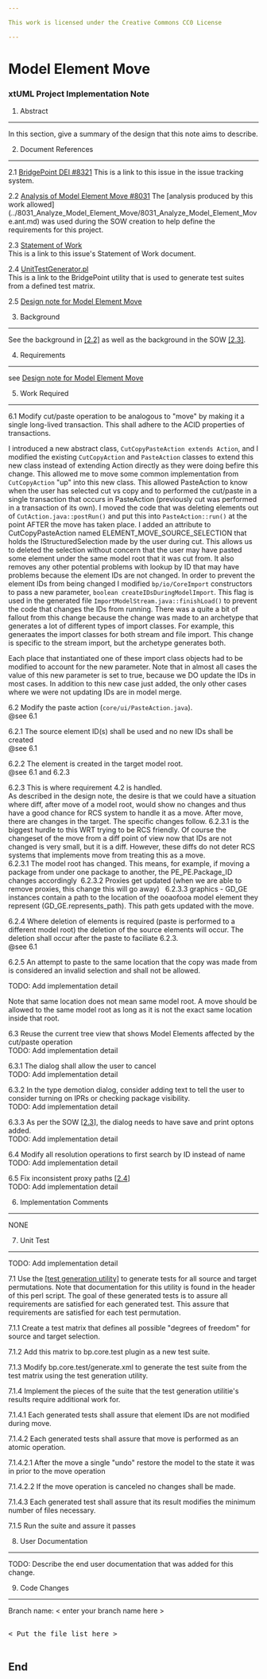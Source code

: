 ```yaml
---

This work is licensed under the Creative Commons CC0 License

---
```


# Model Element Move
### xtUML Project Implementation Note

1. Abstract
-----------
In this section, give a summary of the design that this note aims to
describe.

2. Document References
----------------------
<a id="2.1"></a>2.1 [BridgePoint DEI #8321](https://support.onefact.net/redmine/issues/8321) 
This is a link to this issue in the issue tracking system.  

<a id="2.2"></a>2.2 [Analysis of Model Element Move #8031](https://support.onefact.net/redmine/issues/8031) 
The [analysis produced by this work allowed]
(../8031_Analyze_Model_Element_Move/8031_Analyze_Model_Element_Move.ant.md) was used 
during the SOW creation to help define the requirements for this project.  

<a id="2.3"></a>2.3 [Statement of Work](https://docs.google.com/document/d/1_T4H7StO-VM8zfIFjr-V7VwUQMXML1c7nFJJofU0vGs/edit)  
This is a link to this issue's Statement of Work document.  

<a id="2.4"></a>2.4 [UnitTestGenerator.pl](https://github.com/xtuml/bridgepoint/blob/master/src/org.xtuml.bp.test/UnitTestGenerator.pl)  
This is a link to the BridgePoint utility that is used to generate test suites 
from a defined test matrix.  

<a id="2.5"></a>2.5 [Design note for Model Element Move](8321_Model_Element_Move.dnt.md)  


3. Background
-------------

See the background in [[2.2]](#2.2) as well as the background in the SOW [[2.3]](#2.3).

4. Requirements
---------------
see [Design note for Model Element Move](8321_Model_Element_Move.dnt.md)

5. Work Required
----------------
6.1 Modify cut/paste operation to be analogous to "move" by making it a 
single long-lived transaction. This shall adhere to the ACID properties 
of transactions.  

I introduced a new abstract class, `CutCopyPasteAction extends Action`, and
I modified the  existing `CutCopyAction` and `PasteAction` classes
to extend this new class instead of extending Action directly as they were doing befire this
change. This allowed me to move some common implementation from `CutCopyAction` "up" into this new
class. This allowed PasteAction to know when the user has selected cut vs
copy and to performed the cut/paste in a single transaction that occurs
in PasteAction (previously cut was performed in a transaction of its own). I 
moved the code that was deleting elements out of `CutAction.java::postRun()`
and put this into `PasteAction::run()` at the point AFTER the move has taken place. 
I added an attribute to CutCopyPasteAction named ELEMENT_MOVE_SOURCE_SELECTION that 
holds the IStructuredSelection made by the user during cut. This allows us to
deleted the selection without concern that the user may have pasted some
element under the same model root that it was cut from. It also removes
any other potential problems with lookup by ID that may have problems
because the element IDs are not changed.  In order to prevent the
element IDs from being changed I modified `bp/io/CoreImport` constructors
to pass a new parameter, `boolean createIDsDuringModelImport`. This flag
is used in the generated file `ImportModelStream.java::finishLoad()` to
prevent the code that changes the IDs from running. There was a quite a
bit of fallout from this change because the change was made to an
archetype that generates a lot of different types of import classes. For 
example, this generaates the import classes for both stream and file 
import. This change is specific to the stream import, but the archetype 
generates both.  

Each place that instantiated one of these import class objects had to be 
modified to account for the new parameter. Note that in almost all cases 
the value of this new parameter is set to true, because we DO update the 
IDs in most cases. In addition to this new case just added, the only other 
cases where we were not updating IDs are in model merge.  

6.2 Modify the paste action (`core/ui/PasteAction.java`).  
@see 6.1  

6.2.1 The source element ID(s) shall be used and no new IDs shall be created  
@see 6.1  

6.2.2 The element is created in the target model root.  
@see 6.1 and 6.2.3

6.2.3 This is where requirement 4.2 is handled.  
As described in the design note, the desire is that we could have a situation 
where diff, after move of a model root, would show no changes and thus have a 
good chance for RCS system to handle it as a move. After move, there are changes 
in the target. The specific changes follow.  6.2.3.1 is the biggest hurdle to 
this WRT trying to be RCS friendly. Of course the changeset of the move from 
a diff point of view now that IDs are not changed is very small, but it is a diff. 
However, these diffs do not deter RCS systems that implements move from treating 
this as a move.  
6.2.3.1 The model root has changed. This means, for example, if moving a package 
from under one package to another, the PE_PE.Package_ID changes accordingly  
6.2.3.2 Proxies get updated (when we are able to remove proxies, this change this will go away)  
6.2.3.3 graphics - GD_GE instances contain a path to the location of the ooaofooa model element they represent (GD_GE.represents_path). This path gets updated with the move.  

6.2.4 Where deletion of elements is required (paste is performed to a different model root) 
the deletion of the source elements will occur. The deletion shall occur after the paste to
faciliate 6.2.3.  
@see 6.1  

6.2.5 An attempt to paste to the same location that the copy was made from is considered an 
invalid selection and shall not be allowed.  

TODO: Add implementation detail  

Note that same location does not mean same model root. A move should be allowed to the 
same model root as long as it is not the exact same location inside that root.  

6.3 Reuse the current tree view that shows Model Elements affected by the 
cut/paste operation  
TODO: Add implementation detail  

6.3.1 The dialog shall allow the user to cancel   
TODO: Add implementation detail  

6.3.2 In the type demotion dialog, consider adding text to tell the user to consider turning on IPRs or checking package visibility.  
TODO: Add implementation detail  

6.3.3 As per the SOW [[2.3](#2.3)], the dialog needs to have save and print optons added.  
TODO: Add implementation detail  

6.4 Modify all resolution operations to first search by ID  instead of name  
TODO: Add implementation detail  

6.5 Fix inconsistent proxy paths [[2.4](#2.4)]  
TODO: Add implementation detail  

6. Implementation Comments
--------------------------
NONE


7. Unit Test
------------
TODO: Add implementation detail  

7.1 Use the [[test generation utility]](#2.2) to generate tests for all source and target permutations. Note that documentation for this utility is found in the header of this perl script.  The goal of these generated tests is to assure all requirements are satisfied for each generated test. This assure that requirements are satisfied for each test permutation.  

7.1.1 Create a test matrix that defines all possible "degrees of freedom" for source and target selection.   

7.1.2 Add this matrix to bp.core.test plugin as a new test suite.  

7.1.3 Modify bp.core.test/generate.xml to generate the test suite from the test matrix using the test generation utility.  

7.1.4 Implement the pieces of the suite that the test generation utilitie's results require additional work for.  

7.1.4.1 Each generated tests shall assure that element IDs are not modified during move.  

7.1.4.2 Each generated tests shall assure that move is performed as an atomic operation.  

7.1.4.2.1 After the move a single "undo" restore the model to the state it was in prior to the move operation  

7.1.4.2.2 If the move operation is canceled no changes shall be made.  

7.1.4.3 Each generated test shall assure that its result modifies the minimum number of files necessary.  

7.1.5 Run the suite and assure it passes  

8. User Documentation
---------------------
TODO: Describe the end user documentation that was added for this change. 

9. Code Changes
---------------
Branch name: < enter your branch name here >

<pre>

< Put the file list here >

</pre>

End
---

